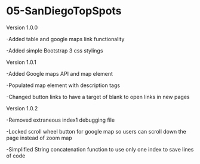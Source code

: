 # 05-SanDiegoTopSpots


Version 1.0.0


-Added table and google maps link functionality

-Added simple Bootstrap 3 css stylings



Version 1.0.1


-Added Google maps API and map element

-Populated map element with description tags

-Changed button links to have a target of blank to open links in new pages



Version 1.0.2


-Removed extraneous index1 debugging file

-Locked scroll wheel button for google map so users can scroll down the page instead of zoom map

-Simplified String concatenation function to use only one index to save lines of code